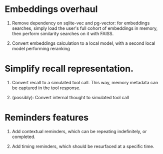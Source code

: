 # Embeddings overhaul

1. Remove dependency on sqlite-vec and pg-vector: for embeddings searches, simply load the user's full cohort of embeddings in memory, then perform similarity searches on it with FAISS.

2. Convert embeddings calculation to a local model, with a second local model performing reranking

# Simplify recall representation.

1. Convert recall to a simulated tool call. This way, memory metadata can be captured in the tool response.

2. (possibly): Convert internal thought to simulated tool call

# Reminders features

1. Add contextual reminders, which can be repeating indefinitely, or completed.

2. Add timing reminders, which should be resurfaced at a specific time.
